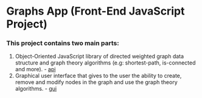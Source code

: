 # Graphs App (Front-End JavaScript Project)

### This project contains two main parts:

1. Object-Oriented JavaScript library of directed weighted graph data structure and graph theory algorithms (e.g: shortest-path, is-connected and more). - [api](js/api)
2. Graphical user interface that gives to the user the ability to create, remove and modify nodes in the graph and use the graph theory algorithms. - [gui](js/gui)
